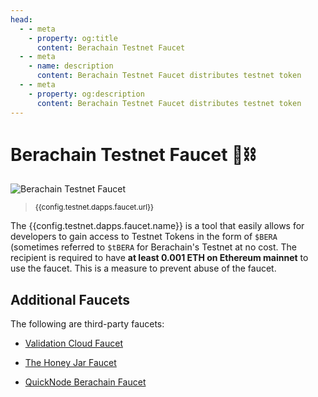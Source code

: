 ```yaml
---
head:
  - - meta
    - property: og:title
      content: Berachain Testnet Faucet
  - - meta
    - name: description
      content: Berachain Testnet Faucet distributes testnet token
  - - meta
    - property: og:description
      content: Berachain Testnet Faucet distributes testnet token
---
```


<script setup>
  import config from '@berachain/config/constants.json';
</script>

# Berachain Testnet Faucet 🐻⛓️

<a :href="config.testnet.dapps.faucet.url">

![Berachain Testnet Faucet](/assets/dapp-faucet.png)

</a>

> <small><a :href="config.testnet.dapps.faucet.url">{{config.testnet.dapps.faucet.url}}</a></small>

The {{config.testnet.dapps.faucet.name}} is a tool that easily allows for developers to gain access to Testnet Tokens in the form of `$BERA` (sometimes referred to `$tBERA` for Berachain's Testnet at no cost. The recipient is required to have **at least 0.001 ETH on Ethereum mainnet** to use the faucet. This is a measure to prevent abuse of the faucet.

## Additional Faucets

The following are third-party faucets:

- [Validation Cloud Faucet](https://www.validationcloud.io/berachain-faucet)

- [The Honey Jar Faucet](https://faucet.0xhoneyjar.xyz)

- [QuickNode Berachain Faucet](https://faucet.quicknode.com/berachain)
